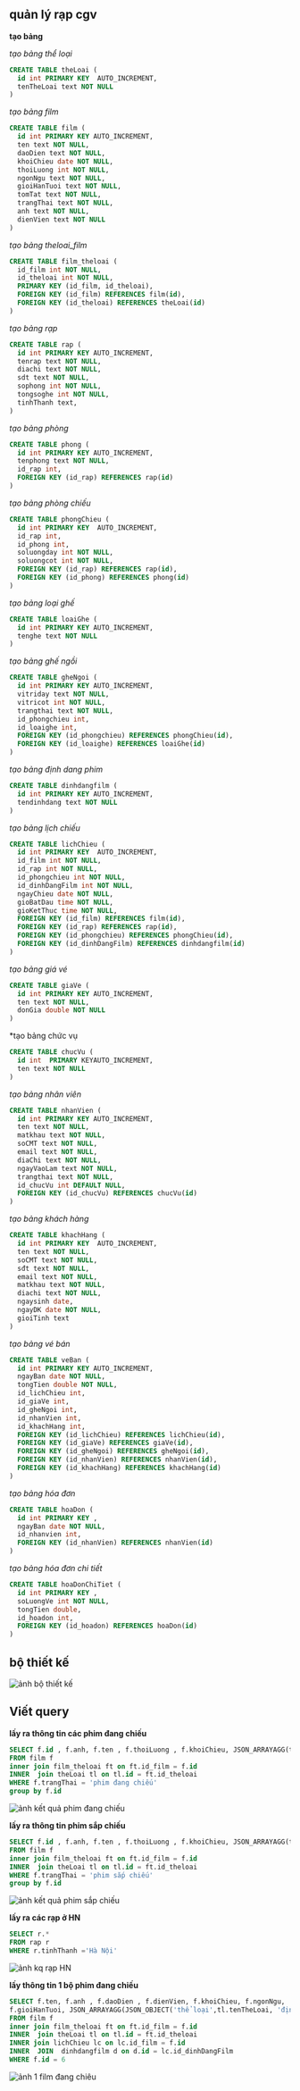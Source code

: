 ## quản lý rạp cgv

**tạo bảng**

*tạo bảng thể loại*
```sql
CREATE TABLE theLoai (
  id int PRIMARY KEY  AUTO_INCREMENT,
  tenTheLoai text NOT NULL
)
```

*tạo bảng film*
```sql
CREATE TABLE film (
  id int PRIMARY KEY AUTO_INCREMENT,
  ten text NOT NULL,
  daoDien text NOT NULL,
  khoiChieu date NOT NULL,
  thoiLuong int NOT NULL,
  ngonNgu text NOT NULL,
  gioiHanTuoi text NOT NULL,
  tomTat text NOT NULL,
  trangThai text NOT NULL,
  anh text NOT NULL,
  dienVien text NOT NULL
)
```

*tạo bảng theloai_film*

```sql
CREATE TABLE film_theloai (
  id_film int NOT NULL,
  id_theloai int NOT NULL,
  PRIMARY KEY (id_film, id_theloai),
  FOREIGN KEY (id_film) REFERENCES film(id),
  FOREIGN KEY (id_theloai) REFERENCES theLoai(id)
) 
```

*tạo bảng rạp*
```sql
CREATE TABLE rap (
  id int PRIMARY KEY AUTO_INCREMENT,
  tenrap text NOT NULL,
  diachi text NOT NULL,
  sdt text NOT NULL,
  sophong int NOT NULL,
  tongsoghe int NOT NULL,
  tinhThanh text,
) 
```
*tạo bảng phòng*
```sql
CREATE TABLE phong (
  id int PRIMARY KEY AUTO_INCREMENT,
  tenphong text NOT NULL,
  id_rap int,
  FOREIGN KEY (id_rap) REFERENCES rap(id)
)
```

*tạo bảng phòng chiếu*
```sql
CREATE TABLE phongChieu (
  id int PRIMARY KEY  AUTO_INCREMENT,
  id_rap int,
  id_phong int,
  soluongday int NOT NULL,
  soluongcot int NOT NULL,
  FOREIGN KEY (id_rap) REFERENCES rap(id),
  FOREIGN KEY (id_phong) REFERENCES phong(id)
) 
```

*tạo bảng loại ghế*
```sql
CREATE TABLE loaiGhe (
  id int PRIMARY KEY AUTO_INCREMENT,
  tenghe text NOT NULL
) 
```
*tạo bảng ghế ngồi*
```sql
CREATE TABLE gheNgoi (
  id int PRIMARY KEY AUTO_INCREMENT,
  vitriday text NOT NULL,
  vitricot int NOT NULL,
  trangthai text NOT NULL,
  id_phongchieu int,
  id_loaighe int,
  FOREIGN KEY (id_phongchieu) REFERENCES phongChieu(id),
  FOREIGN KEY (id_loaighe) REFERENCES loaiGhe(id)
)
```
*tạo bảng định dang phim*
```sql
CREATE TABLE dinhdangfilm (
  id int PRIMARY KEY AUTO_INCREMENT,
  tendinhdang text NOT NULL
)
```
*tạo bảng lịch chiếu*
```sql
CREATE TABLE lichChieu (
  id int PRIMARY KEY  AUTO_INCREMENT,
  id_film int NOT NULL,
  id_rap int NOT NULL,
  id_phongchieu int NOT NULL,
  id_dinhDangFilm int NOT NULL,
  ngayChieu date NOT NULL,
  gioBatDau time NOT NULL,
  gioKetThuc time NOT NULL,
  FOREIGN KEY (id_film) REFERENCES film(id),
  FOREIGN KEY (id_rap) REFERENCES rap(id),
  FOREIGN KEY (id_phongchieu) REFERENCES phongChieu(id),
  FOREIGN KEY (id_dinhDangFilm) REFERENCES dinhdangfilm(id)
)
```
*tạo bảng giá vé*
```sql
CREATE TABLE giaVe (
  id int PRIMARY KEY AUTO_INCREMENT,
  ten text NOT NULL,
  donGia double NOT NULL
)
```

*tạo bảng chức vụ
```sql
CREATE TABLE chucVu (
  id int  PRIMARY KEYAUTO_INCREMENT,
  ten text NOT NULL
)
```
*tạo bảng nhân viên*
```sql
CREATE TABLE nhanVien (
  id int PRIMARY KEY AUTO_INCREMENT,
  ten text NOT NULL,
  matkhau text NOT NULL,
  soCMT text NOT NULL,
  email text NOT NULL,
  diaChi text NOT NULL,
  ngayVaoLam text NOT NULL,
  trangthai text NOT NULL,
  id_chucVu int DEFAULT NULL,
  FOREIGN KEY (id_chucVu) REFERENCES chucVu(id)
)
```
*tạo bảng khách hàng*
```sql
CREATE TABLE khachHang (
  id int PRIMARY KEY  AUTO_INCREMENT,
  ten text NOT NULL,
  soCMT text NOT NULL,
  sđt text NOT NULL,
  email text NOT NULL,
  matkhau text NOT NULL,
  diachi text NOT NULL,
  ngaysinh date,
  ngayDK date NOT NULL,
  gioiTinh text
)
```
*tạo bảng vé bán*
```sql
CREATE TABLE veBan (
  id int PRIMARY KEY AUTO_INCREMENT,
  ngayBan date NOT NULL,
  tongTien double NOT NULL,
  id_lichChieu int,
  id_giaVe int,
  id_gheNgoi int,
  id_nhanVien int,
  id_khachHang int,
  FOREIGN KEY (id_lichChieu) REFERENCES lichChieu(id),
  FOREIGN KEY (id_giaVe) REFERENCES giaVe(id),
  FOREIGN KEY (id_gheNgoi) REFERENCES gheNgoi(id),
  FOREIGN KEY (id_nhanVien) REFERENCES nhanVien(id),
  FOREIGN KEY (id_khachHang) REFERENCES khachHang(id)
)
```

*tạo bảng hóa đơn*
```sql
CREATE TABLE hoaDon (
  id int PRIMARY KEY ,
  ngayBan date NOT NULL,
  id_nhanvien int,
  FOREIGN KEY (id_nhanVien) REFERENCES nhanVien(id)
)
```
*tạo bảng hóa đơn chi tiết*
```sql
CREATE TABLE hoaDonChiTiet (
  id int PRIMARY KEY ,
  soLuongVe int NOT NULL,
  tongTien double,
  id_hoadon int,
  FOREIGN KEY (id_hoadon) REFERENCES hoaDon(id)
)
```
 ## bộ thiết kế  

 ![ảnh bộ thiết kế](image/cgv_bothietke.PNG)   


 ## Viết query

**lấy ra thông tin các phim đang chiếu**
```sql
SELECT f.id , f.anh, f.ten , f.thoiLuong , f.khoiChieu, JSON_ARRAYAGG(tl.tenTheLoai), f.trangThai  
FROM film f 
inner join film_theloai ft on ft.id_film = f.id 
INNER  join theLoai tl on tl.id = ft.id_theloai 
WHERE f.trangThai = 'phim đang chiếu'
group by f.id 
```
![ảnh kết quả phim đang chiếu](image/filmdangchieu.PNG)   


**lấy ra thông tin phim sắp chiếu**
```sql
SELECT f.id , f.anh, f.ten , f.thoiLuong , f.khoiChieu, JSON_ARRAYAGG(tl.tenTheLoai) , f.trangThai
FROM film f 
inner join film_theloai ft on ft.id_film = f.id 
INNER  join theLoai tl on tl.id = ft.id_theloai 
WHERE f.trangThai = 'phim sắp chiếu'
group by f.id 
```
![ảnh kết quả phim sắp chiếu](image/filmsapchieu.PNG)  

**lấy ra các rạp ở HN**

```sql
SELECT r.*
FROM rap r 
WHERE r.tinhThanh ='Hà Nội'
```
![ảnh kq rạp HN](image/rapHN.PNG)  

**lấy thông tin 1 bộ phim đang chiếu**
```sql
SELECT f.ten, f.anh , f.daoDien , f.dienVien, f.khoiChieu, f.ngonNgu, 
f.gioiHanTuoi, JSON_ARRAYAGG(JSON_OBJECT('thể loại',tl.tenTheLoai, 'định dang film', d.tendinhdang)) , f.trangThai
FROM film f 
inner join film_theloai ft on ft.id_film = f.id 
INNER  join theLoai tl on tl.id = ft.id_theloai 
INNER join lichChieu lc on lc.id_film = f.id 
INNER  JOIN  dinhdangfilm d on d.id = lc.id_dinhDangFilm 
WHERE f.id = 6
```

![ảnh 1 film đang chiêu](image/1filmdangchieu.PNG)